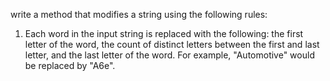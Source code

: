 write a method that modifies a string using the following rules:
 
1. Each word in the input string is replaced with the following:
the first letter of the word, the count of distinct letters between the first and last letter, and the last letter of the word. For
example, "Automotive" would be replaced by "A6e".